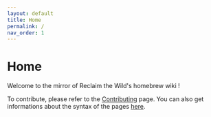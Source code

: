 ```yaml
---
layout: default
title: Home
permalink: /
nav_order: 1
---
```


# Home

Welcome to the mirror of Reclaim the Wild's homebrew wiki !

To contribute, please refer to the [Contributing](contributing) page. You can also get informations about the syntax of the pages [here](syntax_templates).